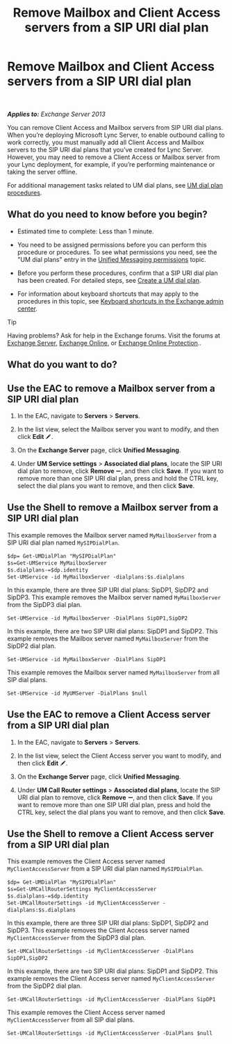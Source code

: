 ﻿---
title: 'Remove Mailbox and Client Access servers from a SIP URI dial plan'
TOCTitle: Remove Mailbox and Client Access servers from a SIP URI dial plan
ms:assetid: 367441e1-1a0f-42c8-9fa8-8abe80b3d015
ms:mtpsurl: https://technet.microsoft.com/en-us/library/Aa997238(v=EXCHG.150)
ms:contentKeyID: 53401614
ms.date: 12/09/2016
mtps_version: v=EXCHG.150
---

# Remove Mailbox and Client Access servers from a SIP URI dial plan

 

_**Applies to:** Exchange Server 2013_


You can remove Client Access and Mailbox servers from SIP URI dial plans. When you’re deploying Microsoft Lync Server, to enable outbound calling to work correctly, you must manually add all Client Access and Mailbox servers to the SIP URI dial plans that you’ve created for Lync Server. However, you may need to remove a Client Access or Mailbox server from your Lync deployment, for example, if you’re performing maintenance or taking the server offline.

For additional management tasks related to UM dial plans, see [UM dial plan procedures](um-dial-plan-procedures-exchange-2013-help.md).

## What do you need to know before you begin?

  - Estimated time to complete: Less than 1 minute.

  - You need to be assigned permissions before you can perform this procedure or procedures. To see what permissions you need, see the "UM dial plans" entry in the [Unified Messaging permissions](unified-messaging-permissions-exchange-2013-help.md) topic.

  - Before you perform these procedures, confirm that a SIP URI dial plan has been created. For detailed steps, see [Create a UM dial plan](create-a-um-dial-plan-exchange-2013-help.md).

  - For information about keyboard shortcuts that may apply to the procedures in this topic, see [Keyboard shortcuts in the Exchange admin center](keyboard-shortcuts-in-the-exchange-admin-center-exchange-online-protection-help.md).


> [!TIP]
> Having problems? Ask for help in the Exchange forums. Visit the forums at <A href="https://go.microsoft.com/fwlink/p/?linkid=60612">Exchange Server</A>, <A href="https://go.microsoft.com/fwlink/p/?linkid=267542">Exchange Online</A>, or <A href="https://go.microsoft.com/fwlink/p/?linkid=285351">Exchange Online Protection</A>..



## What do you want to do?

## Use the EAC to remove a Mailbox server from a SIP URI dial plan

1.  In the EAC, navigate to **Servers** \> **Servers**.

2.  In the list view, select the Mailbox server you want to modify, and then click **Edit** ![Edit icon](images/JJ218640.6f53ccb2-1f13-4c02-bea0-30690e6ea71d(EXCHG.150).gif "Edit icon").

3.  On the **Exchange Server** page, click **Unified Messaging**.

4.  Under **UM Service settings** \> **Associated dial plans**, locate the SIP URI dial plan to remove, click **Remove** ![Remove icon](images/Dd362328.479b6ced-8d64-4277-a725-f17fea202b28(EXCHG.150).gif "Remove icon"), and then click **Save**. If you want to remove more than one SIP URI dial plan, press and hold the CTRL key, select the dial plans you want to remove, and then click **Save**.

## Use the Shell to remove a Mailbox server from a SIP URI dial plan

This example removes the Mailbox server named `MyMailboxServer` from a SIP URI dial plan named `MySIPDialPlan`.

    $dp= Get-UMDialPlan "MySIPDialPlan"
    $s=Get-UMService MyMailboxServer
    $s.dialplans-=$dp.identity
    Set-UMService -id MyMailboxServer -dialplans:$s.dialplans

In this example, there are three SIP URI dial plans: SipDP1, SipDP2 and SipDP3. This example removes the Mailbox server named `MyMailboxServer` from the SipDP3 dial plan.

    Set-UMService -id MyMailboxServer -DialPlans SipDP1,SipDP2

In this example, there are two SIP URI dial plans: SipDP1 and SipDP2. This example removes the Mailbox server named `MyMailboxServer` from the SipDP2 dial plan.

    Set-UMService -id MyMailboxServer -DialPlans SipDP1

This example removes the Mailbox server named `MyMailboxServer` from all SIP dial plans.

    Set-UMService -id MyUMServer -DialPlans $null

## Use the EAC to remove a Client Access server from a SIP URI dial plan

1.  In the EAC, navigate to **Servers** \> **Servers**.

2.  In the list view, select the Client Access server you want to modify, and then click **Edit** ![Edit icon](images/JJ218640.6f53ccb2-1f13-4c02-bea0-30690e6ea71d(EXCHG.150).gif "Edit icon").

3.  On the **Exchange Server** page, click **Unified Messaging**.

4.  Under **UM Call Router settings** \> **Associated dial plans**, locate the SIP URI dial plan to remove, click **Remove** ![Remove icon](images/Dd362328.479b6ced-8d64-4277-a725-f17fea202b28(EXCHG.150).gif "Remove icon"), and then click **Save**. If you want to remove more than one SIP URI dial plan, press and hold the CTRL key, select the dial plans you want to remove, and then click **Save**.

## Use the Shell to remove a Client Access server from a SIP URI dial plan

This example removes the Client Access server named `MyClientAccessServer` from a SIP URI dial plan named `MySIPDialPlan`.

    $dp= Get-UMDialPlan "MySIPDialPlan"
    $s=Get-UMCallRouterSettings MyClientAccessServer
    $s.dialplans-=$dp.identity
    Set-UMCallRouterSettings -id MyClientAccessServer -dialplans:$s.dialplans

In this example, there are three SIP URI dial plans: SipDP1, SipDP2 and SipDP3. This example removes the Client Access server named `MyClientAccessServer` from the SipDP3 dial plan.

    Set-UMCallRouterSettings -id MyClientAccessServer -DialPlans SipDP1,SipDP2

In this example, there are two SIP URI dial plans: SipDP1 and SipDP2. This example removes the Client Access server named `MyClientAccessServer` from the SipDP2 dial plan.

    Set-UMCallRouterSettings -id MyClientAccessServer -DialPlans SipDP1

This example removes the Client Access server named `MyClientAccessServer` from all SIP dial plans.

    Set-UMCallRouterSettings -id MyClientAccessServer -DialPlans $null

